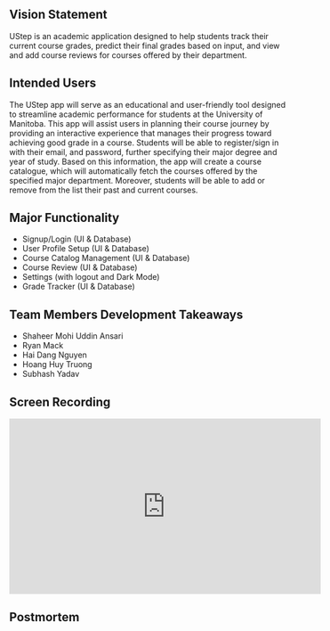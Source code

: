Vision Statement
---------
UStep is an academic application designed to help students track their current course grades, predict their final grades based on input, and view and add course reviews for courses offered by their department.

Intended Users
---------
The UStep app will serve as an educational and user-friendly tool designed to streamline academic performance for students at the University of Manitoba. This app will assist users in planning their course journey by providing an interactive experience that manages their progress toward achieving good grade in a course. Students will be able to register/sign in with their email, and password, further specifying their major degree and year of study. Based on this information, the app will create a course catalogue, which will automatically fetch the courses offered by the specified major department. Moreover, students will be able to add or remove from the list their past and current courses.

Major Functionality
---------------
- Signup/Login (UI & Database)
- User Profile Setup (UI & Database)
- Course Catalog Management (UI & Database)
- Course Review (UI & Database)
- Settings (with logout and Dark Mode)
- Grade Tracker (UI & Database)

Team Members Development Takeaways
------------
- Shaheer Mohi Uddin Ansari
- Ryan Mack
- Hai Dang Nguyen
- Hoang Huy Truong
- Subhash Yadav

Screen Recording
------

<iframe width="560" height="315" src="https://www.youtube.com/embed/3Lqz4Q15VPA?si=HcHs7v8wngn1wuMJ" title="YouTube video player" frameborder="0" allow="accelerometer; autoplay; clipboard-write; encrypted-media; gyroscope; picture-in-picture; web-share" referrerpolicy="strict-origin-when-cross-origin" allowfullscreen></iframe>

Postmortem 
---------
